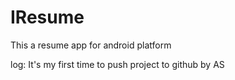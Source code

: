 # IResume
This a resume app for android platform

log: It's my first time to push project to github by AS

